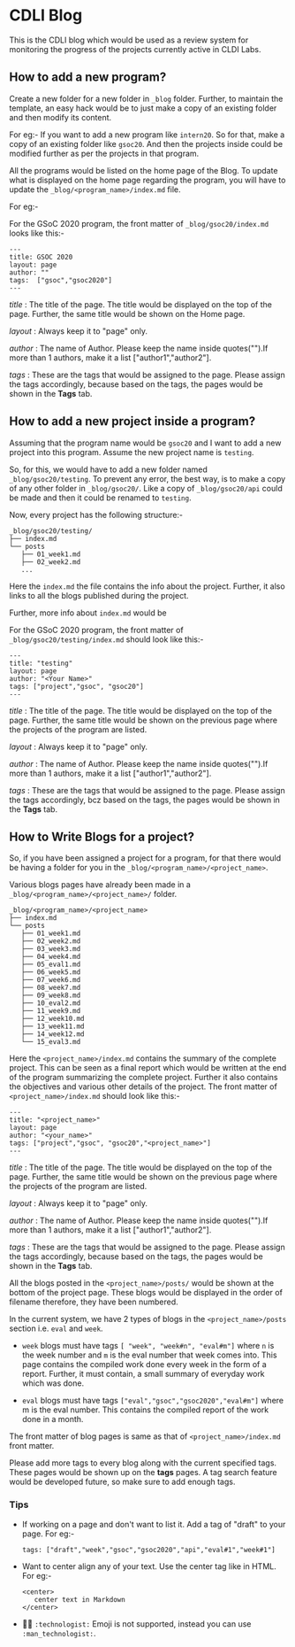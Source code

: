 
# CDLI Blog 

This is the CDLI blog which would be used as a review system for monitoring the progress of the projects currently active in CLDI Labs.

## How to add a new program?

Create a new folder for a new folder in `_blog` folder. Further, to maintain the template, an easy hack would be to just make a copy of an existing folder and then modify its content.

For eg:- 
If you want to add a new program like `intern20`. So for that, make a copy of an existing folder like `gsoc20`. And then the projects inside could be modified further as per the projects in that program.

All the programs would be listed on the home page of the Blog. To update what is displayed on the home page regarding the program, you will have to update the `_blog/<program_name>/index.md` file. 

For eg:- 

For the GSoC 2020 program, the front matter of `_blog/gsoc20/index.md` looks like this:- 

```
---
title: GSOC 2020
layout: page
author: ""
tags:  ["gsoc","gsoc2020"]
---
```

*title* : The title of the page. The title would be displayed on the top of the page. Further, the same title would be shown on the Home page.

*layout* : Always keep it to "page" only.

*author* :  The name of Author. Please keep the name inside quotes(\"\").If more than 1 authors, make it a list ["author1","author2"].

*tags* : These are the tags that would be assigned to the page. Please assign the tags accordingly, because based on the tags, the pages would be shown in the **Tags** tab.

## How to add a new project inside a program?

Assuming that the program name would be `gsoc20` and I want to add a new project into this program. Assume the new project name is `testing`.

So, for this, we would have to add a new folder named `_blog/gsoc20/testing`. To prevent any error, the best way, is to make a copy of any other folder in `_blog/gsoc20/`. Like a copy of `_blog/gsoc20/api` could be made and then it could be renamed to `testing`.

Now, every project has the following structure:-

```
_blog/gsoc20/testing/
├── index.md
└── posts
   ├── 01_week1.md
   ├── 02_week2.md
   ...
```

Here the `index.md` the file contains the info about the project. Further, it also links to all the blogs published during the project.

Further, more info about `index.md` would be  

For the GSoC 2020 program, the front matter of `_blog/gsoc20/testing/index.md` should look like this:- 

```
---
title: "testing"
layout: page
author: "<Your Name>"
tags: ["project","gsoc", "gsoc20"]
---
```

*title* : The title of the page. The title would be displayed on the top of the page. Further, the same title would be shown on the previous page where the projects of the program are listed.

*layout* : Always keep it to "page" only.

*author* :  The name of Author. Please keep the name inside quotes(\"\").If more than 1 authors, make it a list ["author1","author2"].

*tags* : These are the tags that would be assigned to the page. Please assign the tags accordingly, bcz based on the tags, the pages would be shown in the **Tags** tab.

## How to Write Blogs for a project?

So, if you have been assigned a project for a program, for that there would be having a folder for you in the `_blog/<program_name>/<project_name>`.

Various blogs pages have already been made in a `_blog/<program_name>/<project_name>/` folder.

```
_blog/<program_name>/<project_name>
├── index.md
└── posts
   ├── 01_week1.md
   ├── 02_week2.md
   ├── 03_week3.md
   ├── 04_week4.md
   ├── 05_eval1.md
   ├── 06_week5.md
   ├── 07_week6.md
   ├── 08_week7.md
   ├── 09_week8.md
   ├── 10_eval2.md
   ├── 11_week9.md
   ├── 12_week10.md
   ├── 13_week11.md
   ├── 14_week12.md
   └── 15_eval3.md
```

Here the `<project_name>/index.md` contains the summary of the complete project. This can be seen as a final report which would be written at the end of the program summarizing the complete project. Further it also contains the objectives and various other details of the project. The front matter of `<project_name>/index.md` should look like this:- 
```
---
title: "<project_name>"
layout: page
author: "<your_name>"
tags: ["project","gsoc", "gsoc20","<project_name>"]
---
```

*title* : The title of the page. The title would be displayed on the top of the page. Further, the same title would be shown on the previous page where the projects of the program are listed.

*layout* : Always keep it to "page" only.

*author* :  The name of Author. Please keep the name inside quotes(\"\").If more than 1 authors, make it a list ["author1","author2"].

*tags* : These are the tags that would be assigned to the page. Please assign the tags accordingly, because based on the tags, the pages would be shown in the **Tags** tab.

All the blogs posted in the `<project_name>/posts/` would be shown at the bottom of the project page. These blogs would be displayed in the order of filename therefore, they have been numbered.

In the current system, we have 2 types of blogs in the `<project_name>/posts` section i.e. `eval` and `week`. 

- `week` blogs must have tags  `[ "week", "week#n", "eval#m"]` where `n` is the week number and `m` is the eval number that week comes into. This page contains the compiled work done every week in the form of a report. Further, it must contain, a small summary of everyday work which was done. 

- `eval` blogs must have tags `["eval","gsoc","gsoc2020","eval#m"]` where m is the eval number. This contains the compiled report of the work done in a month. 

The front matter of blog pages is same as that of `<project_name>/index.md` front matter.

Please add more tags to every blog along with the current specified tags. These pages would be shown up on the **tags** pages. A tag search feature would be developed future, so make sure to add enough tags.

### Tips

- If working on a page and don't want to list it. Add a tag of "draft" to your page. For eg:- 
   ```
   tags: ["draft","week","gsoc","gsoc2020","api","eval#1","week#1"]
   ```
- Want to center align any of your text. Use the center tag like in HTML. For eg:-
   ```
   <center>
      center text in Markdown
   </center>
   ```
- :man_technologist: `:technologist:` Emoji is not supported, instead you can use `:man_technologist:`.

 
